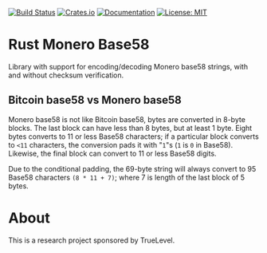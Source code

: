 [![Build Status](https://travis-ci.com/monero-rs/base58-monero-rs.svg?branch=master)](https://travis-ci.com/monero-rs/base58-monero-rs) [![Crates.io](https://img.shields.io/crates/v/base58-monero.svg)](https://crates.io/crates/base58-monero) [![Documentation](https://docs.rs/base58-monero/badge.svg)](https://docs.rs/base58-monero) [![License: MIT](https://img.shields.io/badge/License-MIT-yellow.svg)](https://opensource.org/licenses/MIT)

Rust Monero Base58
===

Library with support for encoding/decoding Monero base58 strings, with and without checksum verification.


## Bitcoin base58 vs Monero base58

Monero base58 is not like Bitcoin base58, bytes are converted in 8-byte blocks. The last block
can have less than 8 bytes, but at least 1 byte. Eight bytes converts to 11 or less Base58
characters; if a particular block converts to `<11` characters, the conversion pads it with "`1`"s
(`1` is `0` in Base58). Likewise, the final block can convert to 11 or less Base58 digits.

Due to the conditional padding, the 69-byte string will always convert to 95 Base58 characters
`(8 * 11 + 7)`; where 7 is length of the last block of 5 bytes.

About
===

This is a research project sponsored by TrueLevel.
